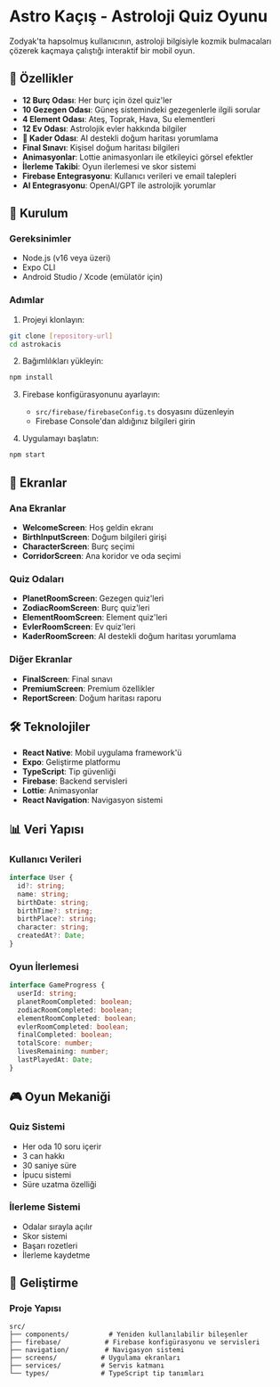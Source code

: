 # Astro Kaçış - Astroloji Quiz Oyunu

Zodyak'ta hapsolmuş kullanıcının, astroloji bilgisiyle kozmik bulmacaları çözerek kaçmaya çalıştığı interaktif bir mobil oyun.

## 🌟 Özellikler

- **12 Burç Odası**: Her burç için özel quiz'ler
- **10 Gezegen Odası**: Güneş sistemindeki gezegenlerle ilgili sorular
- **4 Element Odası**: Ateş, Toprak, Hava, Su elementleri
- **12 Ev Odası**: Astrolojik evler hakkında bilgiler
- **🔮 Kader Odası**: AI destekli doğum haritası yorumlama
- **Final Sınavı**: Kişisel doğum haritası bilgileri
- **Animasyonlar**: Lottie animasyonları ile etkileyici görsel efektler
- **İlerleme Takibi**: Oyun ilerlemesi ve skor sistemi
- **Firebase Entegrasyonu**: Kullanıcı verileri ve email talepleri
- **AI Entegrasyonu**: OpenAI/GPT ile astrolojik yorumlar

## 🚀 Kurulum

### Gereksinimler
- Node.js (v16 veya üzeri)
- Expo CLI
- Android Studio / Xcode (emülatör için)

### Adımlar
1. Projeyi klonlayın:
```bash
git clone [repository-url]
cd astrokacis
```

2. Bağımlılıkları yükleyin:
```bash
npm install
```

3. Firebase konfigürasyonunu ayarlayın:
   - `src/firebase/firebaseConfig.ts` dosyasını düzenleyin
   - Firebase Console'dan aldığınız bilgileri girin

4. Uygulamayı başlatın:
```bash
npm start
```

## 📱 Ekranlar

### Ana Ekranlar
- **WelcomeScreen**: Hoş geldin ekranı
- **BirthInputScreen**: Doğum bilgileri girişi
- **CharacterScreen**: Burç seçimi
- **CorridorScreen**: Ana koridor ve oda seçimi

### Quiz Odaları
- **PlanetRoomScreen**: Gezegen quiz'leri
- **ZodiacRoomScreen**: Burç quiz'leri
- **ElementRoomScreen**: Element quiz'leri
- **EvlerRoomScreen**: Ev quiz'leri
- **KaderRoomScreen**: AI destekli doğum haritası yorumlama

### Diğer Ekranlar
- **FinalScreen**: Final sınavı
- **PremiumScreen**: Premium özellikler
- **ReportScreen**: Doğum haritası raporu

## 🛠️ Teknolojiler

- **React Native**: Mobil uygulama framework'ü
- **Expo**: Geliştirme platformu
- **TypeScript**: Tip güvenliği
- **Firebase**: Backend servisleri
- **Lottie**: Animasyonlar
- **React Navigation**: Navigasyon sistemi

## 📊 Veri Yapısı

### Kullanıcı Verileri
```typescript
interface User {
  id?: string;
  name: string;
  birthDate: string;
  birthTime?: string;
  birthPlace?: string;
  character: string;
  createdAt?: Date;
}
```

### Oyun İlerlemesi
```typescript
interface GameProgress {
  userId: string;
  planetRoomCompleted: boolean;
  zodiacRoomCompleted: boolean;
  elementRoomCompleted: boolean;
  evlerRoomCompleted: boolean;
  finalCompleted: boolean;
  totalScore: number;
  livesRemaining: number;
  lastPlayedAt: Date;
}
```

## 🎮 Oyun Mekaniği

### Quiz Sistemi
- Her oda 10 soru içerir
- 3 can hakkı
- 30 saniye süre
- İpucu sistemi
- Süre uzatma özelliği

### İlerleme Sistemi
- Odalar sırayla açılır
- Skor sistemi
- Başarı rozetleri
- İlerleme kaydetme

## 🔧 Geliştirme

### Proje Yapısı
```
src/
├── components/          # Yeniden kullanılabilir bileşenler
├── firebase/           # Firebase konfigürasyonu ve servisleri
├── navigation/         # Navigasyon sistemi
├── screens/           # Uygulama ekranları
├── services/          # Servis katmanı
└── types/             # TypeScript tip tanımları
```